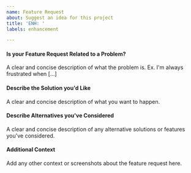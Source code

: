 ```yaml
---
name: Feature Request
about: Suggest an idea for this project
title: 'ENH: '
labels: enhancement

---
```


#### Is your Feature Request Related to a Problem?
A clear and concise description of what the problem is. Ex. I'm always frustrated when [...]

#### Describe the Solution you'd Like
A clear and concise description of what you want to happen.

#### Describe Alternatives you've Considered
A clear and concise description of any alternative solutions or features you've considered.

#### Additional Context
Add any other context or screenshots about the feature request here.